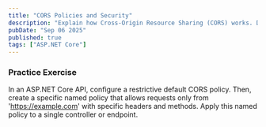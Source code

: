 ```yaml
---
title: "CORS Policies and Security"
description: "Explain how Cross-Origin Resource Sharing (CORS) works. Discuss how to configure named policies, middleware, and attributes for both permissive and restrictive scenarios."
pubDate: "Sep 06 2025"
published: true
tags: ["ASP.NET Core"]
---
```


### Practice Exercise

In an ASP.NET Core API, configure a restrictive default CORS policy. Then, create a specific named policy that allows requests only from 'https://example.com' with specific headers and methods. Apply this named policy to a single controller or endpoint.
